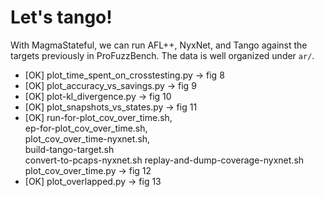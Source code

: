 # Let's tango!

With MagmaStateful, we can run AFL++, NyxNet, and Tango against the targets
previously in ProFuzzBench. The data is well organized under `ar/`.

- [OK] plot_time_spent_on_crosstesting.py -> fig 8
- [OK] plot_accuracy_vs_savings.py -> fig 9
- [OK] plot-kl_divergence.py -> fig 10
- [OK] plot_snapshots_vs_states.py -> fig 11
- [OK] run-for-plot_cov_over_time.sh, \
    ep-for-plot_cov_over_time.sh, \
    plot_cov_over_time-nyxnet.sh, \
    build-tango-target.sh \
    convert-to-pcaps-nyxnet.sh replay-and-dump-coverage-nyxnet.sh \
    plot_cov_over_time.py -> fig 12
- [OK] plot_overlapped.py -> fig 13
